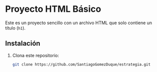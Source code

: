 # Proyecto HTML Básico

Este es un proyecto sencillo con un archivo HTML que solo contiene un título (`h1`).

## Instalación

1. Clona este repositorio:
   ```bash
   git clone https://github.com/SantiagoGomezDuque/estrategia.git
